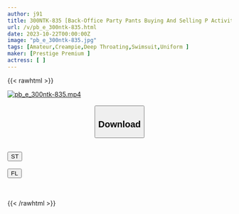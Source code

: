 ```yaml
---
author: j91
title: 300NTK-835 [Back-Office Party Pants Buying And Selling P Activity Bottom Underground Idol Icchii] [A Beautiful Girl Idol Who Is In Charge Of Lively And Brightness, Has A Lukewarm Work (P Activity) Attitude And A Tenchu P Activity] [Angry Old Man With Additional Op Technique Attack] [Honmamon Pervert With Open Eyes, Ahegao Face Exposed And Tongue Sticking Out Ascension 2nn] Pk Area
url: /v/pb_e_300ntk-835.html
date: 2023-10-22T00:00:00Z
image: "pb_e_300ntk-835.jpg"
tags: [Amateur,Creampie,Deep Throating,Swimsuit,Uniform ]
maker: [Prestige Premium ]
actress: [ ]
---
```



{{< rawhtml >}}

<div class="video" data-videoid="8wDRGjqWjqTovg2">
    <a href="javascript:;">
        <img src="https://my.j91.asia/v/pb_e_300ntk-835.jpg" width="WIDTH" height="HEIGHT" alt="pb_e_300ntk-835.mp4" loading="lazy">
    </a>
</div>

<script type="text/javascript" src="https://j91.asia/asset/on-demand-st.js"></script>

<br>
  <link rel="stylesheet" href="https://j91.asia/asset/bs5.css">
  
  <center>
  <button class="btn btn-primary" type="button" data-bs-toggle="collapse" data-bs-target=".multi-collapse" aria-expanded="false" aria-controls="multiCollapseExample1 multiCollapseExample2"><h2>Download</h2></button></center>
</p>
<div class="row">
  <div class="col">
    <div class="collapse multi-collapse" id="multiCollapseExample1">
      <div class="card card-body">
	      	      <br>
<div class="buttons">  
<a href="https://streamtape.to/v/8wDRGjqWjqTovg2"><button class="btn-hover color-3"><i class="fa fa-download"></i> ST</button></a></div>
    </div>
  </div>
</div>
  <div class="col">
    <div class="collapse multi-collapse" id="multiCollapseExample2">
      <div class="card card-body">
	      <br>
<div class="buttons">
    <a href="https://filelions.online/f/8u5fyb2qdldn"><button class="btn-hover color-9"><i class="fa fa-download"></i> FL</button></a></div>
<br><br>
      </div>
    </div>
  </div>
</div>

{{< /rawhtml >}}